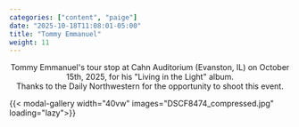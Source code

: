 ```yaml
---
categories: ["content", "paige"]
date: "2025-10-18T11:08:01-05:00"
title: "Tommy Emmanuel"
weight: 11
---
```


<div style="max-width: 1000px; margin-left: auto; margin-right: auto; text-align: center;">

<p>Tommy Emmanuel's tour stop at Cahn Auditorium (Evanston, IL) on October 15th, 2025, for his "Living in the Light" album. <br> Thanks to the Daily Northwestern for the opportunity to shoot this event.</p>

</div>

<div style="display: flex; flex-wrap: wrap; gap: 1rem; justify-content: flex-start;">
    {{< modal-gallery width="40vw" images="DSCF8474_compressed.jpg" loading="lazy">}}
</div>
